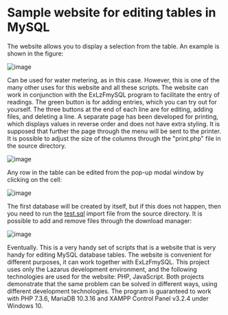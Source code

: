 # Sample website for editing tables in MySQL

The website allows you to display a selection from the table. An example is shown in the figure:

![image](https://user-images.githubusercontent.com/10297748/154267083-61f369c1-ead6-4a30-99a4-25459d4a8ba9.png)

Can be used for water metering, as in this case. However, this is one of the many other uses for this website and all these scripts. The website can work in conjunction with the ExLzFmySQL program to facilitate the entry of readings. The green button is for adding entries, which you can try out for yourself. The three buttons at the end of each line are for editing, adding files, and deleting a line. A separate page has been developed for printing, which displays values in reverse order and does not have extra styling. It is supposed that further the page through the menu will be sent to the printer. It is possible to adjust the size of the columns through the "print.php" file in the source directory.

![image](https://user-images.githubusercontent.com/10297748/154269392-8ca88f3c-ff9d-4682-9d28-5f50919af1d2.png)

Any row in the table can be edited from the pop-up modal window by clicking on the cell:

![image](https://user-images.githubusercontent.com/10297748/154269969-9c145b40-0841-48e5-9129-a7411a50d06d.png)

The first database will be created by itself, but if this does not happen, then you need to run the [test.sql](https://github.com/alex1543/practUpdate/files/8085998/test.sql.txt)
import file from the source directory.
It is possible to add and remove files through the download manager:

![image](https://user-images.githubusercontent.com/10297748/154267977-77d80ea0-ca9c-4319-98d9-9aa95de461d7.png)

Eventually. This is a very handy set of scripts that is a website that is very handy for editing MySQL database tables. The website is convenient for different purposes, it can work together with ExLzFmySQL. This project uses only the Lazarus development environment, and the following technologies are used for the website: PHP, JavaScript. Both projects demonstrate that the same problem can be solved in different ways, using different development technologies. The program is guaranteed to work with PHP 7.3.6, MariaDB 10.3.16 and XAMPP Control Panel v3.2.4 under Windows 10.
